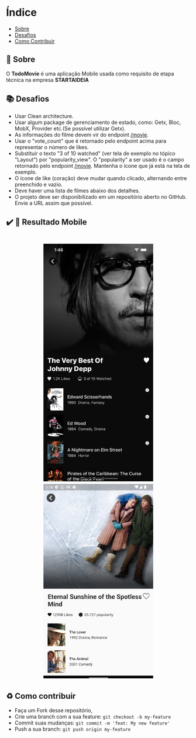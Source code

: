 # Índice

- [Sobre](#sobre)
- [Desafios](#desafios)
- [Como Contribuir](#como-contribuir)

<a id="sobre"></a>

## :bookmark: Sobre

O <strong>TodoMovie</strong> é uma aplicação Mobile usada como requisito de etapa técnica na empresa <strong>STARTAIDEIA</strong>

<a id="desafios"></a>

## :books: Desafios

- Usar Clean architecture.
- Usar algum package de gerenciamento de estado, como: Getx, Bloc, MobX, Provider etc.(Se possível utilizar Getx).
- As informações do filme devem vir do endpoint [/movie](https://developers.themoviedb.org/3/movies/get-movie-details).
- Usar o "vote_count" que é retornado pelo endpoint acima para representar o número de likes.
- Substituir o texto "3 of 10 watched" (ver tela de exemplo no tópico "Layout") por "popularity_view". O "popularity" a ser usado é o campo retornado pelo endpoint [/movie](https://developers.themoviedb.org/3/movies/get-movie-details). Mantenha o ícone que já está na tela de exemplo.
- O ícone de like (coração) deve mudar quando clicado, alternando entre preenchido e vazio.
- Deve haver uma lista de filmes abaixo dos detalhes.
- O projeto deve ser disponibilizado em um repositório aberto no GitHub. Envie a URL assim que
  possível.

## :heavy_check_mark: :iphone: Resultado Mobile

<h1 align="center">
    <img alt="Mobile Main" src=".github/main_image.png" width="300px">
    <img alt="Mobile Cloned" src=".github/cloned_image.png" width="300px">
</h1>

<a id="como-contribuir"></a>

## :recycle: Como contribuir

- Faça um Fork desse repositório,
- Crie uma branch com a sua feature: `git checkout -b my-feature`
- Commit suas mudanças: `git commit -m 'feat: My new feature'`
- Push a sua branch: `git push origin my-feature`
